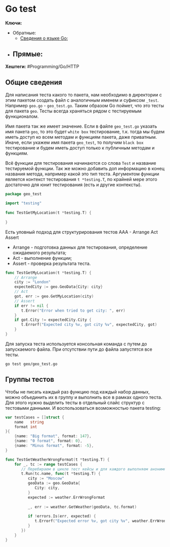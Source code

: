 
# Go test

**Ключи:**
- Обратные:
	- [Сведения о языке Go](GO);
- Прямые:
	- 

**Хештеги:** #Programming/Go/HTTP

## Общие сведения

Для написания теста какого то пакета, нам необходимо в директории с этим пакетом создать файл с аналогичным именем и суфиксом `_test`. Например `geo.go` - `geo_test.go`. Таким образом Go поймет, что это тесты для пакета `geo`. Тесты всегда храняться рядом с тестируемым функционалом.

Имя пакета так же имеет значение. Если в файле `geo_test.go` указать имя пакета `geo`, то это будет `white box` тестирование, т.к. тогда мы будем иметь доступ ко всем методам и функциям пакета, даже приватным. Иначе, если укажем имя пакета `geo_test`, то получим `black box` тестирование и будем иметь доступ только к публичным методам и функциям.

Всё функции для тестирования начинаются со слова `Test` и название тестируемой функции. Так же можно добавить доп информацию в конец названия метода, например какой это тип теста. Аргументом функции является контекст тестирования `t *testing.T`, по крайней мере этого достаточно для юнит тестирования (есть и другие контексты).

```go
package geo_test  
  
import "testing"  
  
func TestGetMyLocation(t *testing.T) {  
      
}
```

Есть уловный подход для структурирования тестов AAA - Arrange Act Assert
- Arrange - подготовка данных для тестирования, определение ожидаемого результата;
- Act - выполнение функции;
- Assert - проверка результата теста.

```go
func TestGetMyLocation(t *testing.T) {  
    // Arrange  
    city := "London"  
    expectedCity := geo.GeoData{City: city}  
    // Act  
    got, err := geo.GetMyLocation(city)  
    // Assert  
    if err != nil {  
       t.Error("Error when tried to get city: ", err)  
    }  
    if got.City != expectedCity.City {  
       t.Errorf("Expected city %v, got city %v", expectedCity, got)  
    }  
}
```

Для запуска теста используется консольная команда с путем до запускаемого файла. При отсутствии пути до файла запустятся все тесты.

```shell
go test geo/geo_test.go
```

## Группы тестов

Чтобы не писать каждый раз функцию под каждый набор данных, можно объединить их в группу и выполнить все в рамках одного теста. Для этого нужно выделить тесты в отдельный слайс структур с тестовыми данными. И воспользоваться возможностью пакета testing:

```go
var testCases = []struct {  
    name   string  
    format int  
}{  
    {name: "Big format", format: 147},  
    {name: "0 format", format: 0},  
    {name: "Minus format", format: -5},  
}

func TestGetWeatherWrongFormat(t *testing.T) {  
    for _, tc := range testCases {
	   // Перебираем в цикле тест кейсы и для каждого выполняем анонимную функцию
       t.Run(tc.name, func(t *testing.T) {  
          city := "Moscow"  
          geoData := geo.GeoData{  
             City: city,  
          }  
          expected := weather.ErrWrongFormat  
  
          _, err := weather.GetWeather(geoData, tc.format)  
  
          if !errors.Is(err, expected) {  
             t.Errorf("Expected error %v, got city %v", weather.ErrWrongFormat, err)  
          }  
       })  
    }  
}
```
